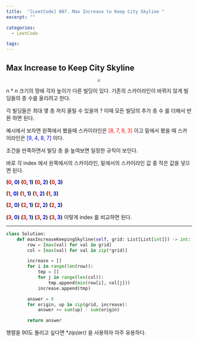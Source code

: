 ```yaml
---
title:  "[LeetCode] 807. Max Increase to Keep City Skyline "
excerpt: ""

categories:
  - LeetCode

tags:
---
```


## Max Increase to Keep City Skyline

<center><img src="https://nam-ki-bok.github.io/assets/images/leetcode/skyline1.png" style="zoom:50%;" /></center>

n * n 크기의 땅에 각자 높이가 다른 빌딩이 있다. 기존의 스카이라인이 바뀌지 않게 빌딩들의 층 수를 올리려고 한다.

각 빌딩들은 최대 몇 층 까지 올릴 수 있을까 ? 이때 모든 빌딩의 추가 층 수 를 더해서 반환 하면 된다.

예시에서 보자면 왼쪽에서 봤을때 스카이라인은 <font style="color:red">[8, 7, 9, 3]</font> 이고 밑에서 봤을 때 스카이라인은 <font style="color:blue">[9, 4, 8, 7]</font> 이다.

조건을 만족하면서 빌딩 층 을 높여보면 일정한 규칙이 보인다.

바로 각 index 에서 왼쪽에서의 스카이라인, 밑에서의 스카이라인 값 중 작은 값을 넣으면 된다.

**(<font style="color:red">0</font>, <font style="color:blue">0</font>)** **(<font style="color:red">0</font>, <font style="color:blue">1</font>)** **(<font style="color:red">0</font>, <font style="color:blue">2</font>)** **(<font style="color:red">0</font>, <font style="color:blue">3</font>)**

**(<font style="color:red">1</font>, <font style="color:blue">0</font>)** **(<font style="color:red">1</font>, <font style="color:blue">1</font>)** **(<font style="color:red">1</font>, <font style="color:blue">2</font>)** **(<font style="color:red">1</font>, <font style="color:blue">3</font>)**

**(<font style="color:red">2</font>, <font style="color:blue">0</font>)** **(<font style="color:red">2</font>, <font style="color:blue">1</font>)** **(<font style="color:red">2</font>, <font style="color:blue">2</font>)** **(<font style="color:red">2</font>, <font style="color:blue">3</font>)**

**(<font style="color:red">3</font>, <font style="color:blue">0</font>)** **(<font style="color:red">3</font>, <font style="color:blue">1</font>)** **(<font style="color:red">3</font>, <font style="color:blue">2</font>)** **(<font style="color:red">3</font>, <font style="color:blue">3</font>)** 이렇게 index 를 비교하면 된다.

---

```python
class Solution:
	def maxIncreaseKeepingSkyline(self, grid: List[List[int]]) -> int:
		row = [max(val) for val in grid]
		col = [max(val) for val in zip(*grid)]

		increase = []
		for i in range(len(row)):
			tmp = []
			for j in range(len(col)):
				tmp.append(min(row[i], col[j]))
			increase.append(tmp)

		answer = 0
		for origin, up in zip(grid, increase):
			answer += sum(up) - sum(origin)

		return answer
```

행렬을 90도 돌리고 싶다면 **zip(*arr)** 을 사용하자 아주 유용하다.